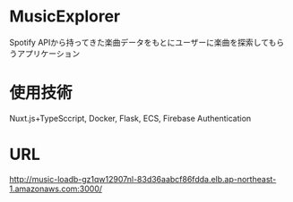 # MusicExplorer
Spotify APIから持ってきた楽曲データをもとにユーザーに楽曲を探索してもらうアプリケーション

# 使用技術
Nuxt.js+TypeSccript, Docker, Flask, ECS, Firebase Authentication

# URL
http://music-loadb-gz1qw12907nl-83d36aabcf86fdda.elb.ap-northeast-1.amazonaws.com:3000/

